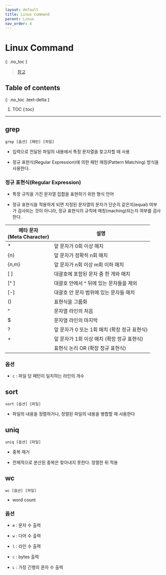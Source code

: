 ```yaml
---
layout: default
title: Linux Command
parent: Linux
nav_order: 4
---
```


# Linux Command
{: .no_toc }

> [참고](https://recipes4dev.tistory.com/157)

## Table of contents
{: .no_toc .text-delta }

1. TOC
{:toc}

---

## grep

```
grep [옵션] [패턴] [파일]
```

- 입력으로 전달된 파일의 내용에서 특정 문자열을 찾고자할 때 사용

- 정규 표현식(Regular Expression)에 의한 패턴 매칭(Pattern Matching) 방식을 사용한다.

### 정규 표현식(Regular Expression)

- 특정 규칙을 가진 문자열 집합을 표현하기 위한 형식 언어

- 정규 표현식을 적용하게 되면 지정된 문자열의 문자가 단순히 같은지(equal) 여부가 검사되는 것이 아니라, 정규 표현식의 규칙에 매칭(maching)되는지 여부를 검사한다.

| 메타 문자<br>(Meta Character) | 설명                                         |
|-------------------------------|----------------------------------------------|
| *                             | 앞 문자가 0회 이상 매치
| {n}                           | 앞 문자가 정확히 n회 매치                    |
| {n,m}                         | 앞 문자가 n회 이상 m회 이하 매치             |
| [ ]                           | 대괄호에 포함된 문자 중 한 개와 매치         |
| [^ ]                          | 대괄호 안에서 ^ 뒤에 있는 문자들을 제외      |
| [-]                           | 대괄호 안 문자 범위에 있는 문자들 매치       |
| ()                            | 표현식을 그룹화                              |
| ^                             | 문자열 라인의 처음                           |
| $                             | 문자열 라인의 마지막                         |
| ?                             | 앞 문자가 0 또는 1회 매치 (확장 정규 표현식) |
| +                             | 앞 문자가 1회 이상 매치 (확장 정규 표현식)   |
|                               | 표현식 논리 OR (확장 정규 표현식)            |

### 옵션

- `c` : 파일 당 패턴이 일치하는 라인의 개수

## sort

```
sort [옵션] [파일]
```

- 파일의 내용을 정렬하거나, 정렬된 파일의 내용을 병합할 때 사용한다

## uniq

```
uniq [옵션] [파일]
```

- 중복 제거

- 전체적으로 분산된 중복은 찾아내지 못한다. 정렬한 뒤 적용

## wc

```
wc [옵션] [파일]
```

- word count

### 옵션

- `m` : 문자 수 출력

- `w` : 다어 수 출력

- `l` : 라인 수 출력

- `c` : bytes 출력

- `L` : 가장 긴행의 문자 수 출력

